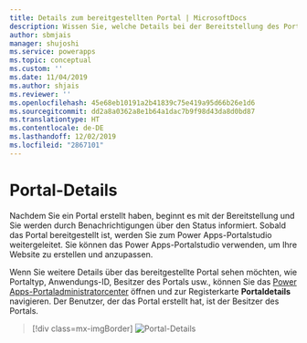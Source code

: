 ```yaml
---
title: Details zum bereitgestellten Portal | MicrosoftDocs
description: Wissen Sie, welche Details bei der Bereitstellung des Portale erfasst werden und was Sie nutzen können.
author: sbmjais
manager: shujoshi
ms.service: powerapps
ms.topic: conceptual
ms.custom: ''
ms.date: 11/04/2019
ms.author: shjais
ms.reviewer: ''
ms.openlocfilehash: 45e68eb10191a2b41839c75e419a95d66b26e1d6
ms.sourcegitcommit: dd2a8a0362a8e1b64a1dac7b9f98d43da8d0bd87
ms.translationtype: HT
ms.contentlocale: de-DE
ms.lasthandoff: 12/02/2019
ms.locfileid: "2867101"
---
```

# <a name="portal-details"></a>Portal-Details

Nachdem Sie ein Portal erstellt haben, beginnt es mit der Bereitstellung und Sie werden durch Benachrichtigungen über den Status informiert. Sobald das Portal bereitgestellt ist, werden Sie zum Power Apps-Portalstudio weitergeleitet. Sie können das Power Apps-Portalstudio verwenden, um Ihre Website zu erstellen und anzupassen.

Wenn Sie weitere Details über das bereitgestellte Portal sehen möchten, wie Portaltyp, Anwendungs-ID, Besitzer des Portals usw., können Sie das [Power Apps-Portaladministratorcenter](admin-overview.md) öffnen und zur Registerkarte **Portaldetails** navigieren. Der Benutzer, der das Portal erstellt hat, ist der Besitzer des Portals.

> [!div class=mx-imgBorder]
> ![Portal-Details](../media/portal-details-admin.png "Portal-Details")
